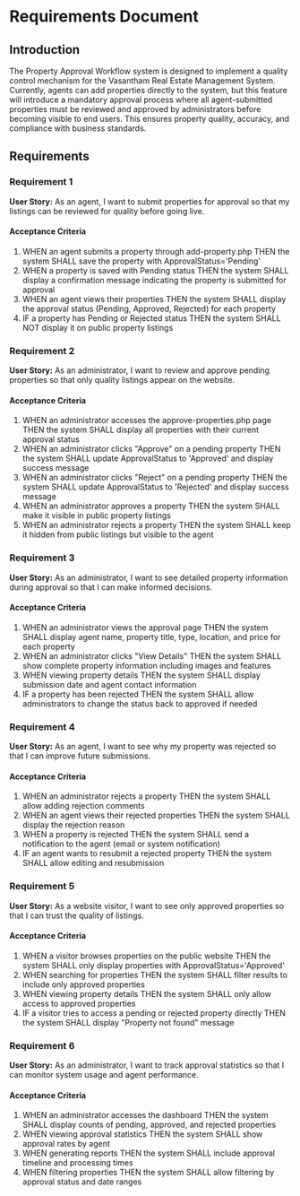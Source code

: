 # Requirements Document

## Introduction

The Property Approval Workflow system is designed to implement a quality control mechanism for the Vasantham Real Estate Management System. Currently, agents can add properties directly to the system, but this feature will introduce a mandatory approval process where all agent-submitted properties must be reviewed and approved by administrators before becoming visible to end users. This ensures property quality, accuracy, and compliance with business standards.

## Requirements

### Requirement 1

**User Story:** As an agent, I want to submit properties for approval so that my listings can be reviewed for quality before going live.

#### Acceptance Criteria

1. WHEN an agent submits a property through add-property.php THEN the system SHALL save the property with ApprovalStatus='Pending'
2. WHEN a property is saved with Pending status THEN the system SHALL display a confirmation message indicating the property is submitted for approval
3. WHEN an agent views their properties THEN the system SHALL display the approval status (Pending, Approved, Rejected) for each property
4. IF a property has Pending or Rejected status THEN the system SHALL NOT display it on public property listings

### Requirement 2

**User Story:** As an administrator, I want to review and approve pending properties so that only quality listings appear on the website.

#### Acceptance Criteria

1. WHEN an administrator accesses the approve-properties.php page THEN the system SHALL display all properties with their current approval status
2. WHEN an administrator clicks "Approve" on a pending property THEN the system SHALL update ApprovalStatus to 'Approved' and display success message
3. WHEN an administrator clicks "Reject" on a pending property THEN the system SHALL update ApprovalStatus to 'Rejected' and display success message
4. WHEN an administrator approves a property THEN the system SHALL make it visible in public property listings
5. WHEN an administrator rejects a property THEN the system SHALL keep it hidden from public listings but visible to the agent

### Requirement 3

**User Story:** As an administrator, I want to see detailed property information during approval so that I can make informed decisions.

#### Acceptance Criteria

1. WHEN an administrator views the approval page THEN the system SHALL display agent name, property title, type, location, and price for each property
2. WHEN an administrator clicks "View Details" THEN the system SHALL show complete property information including images and features
3. WHEN viewing property details THEN the system SHALL display submission date and agent contact information
4. IF a property has been rejected THEN the system SHALL allow administrators to change the status back to approved if needed

### Requirement 4

**User Story:** As an agent, I want to see why my property was rejected so that I can improve future submissions.

#### Acceptance Criteria

1. WHEN an administrator rejects a property THEN the system SHALL allow adding rejection comments
2. WHEN an agent views their rejected properties THEN the system SHALL display the rejection reason
3. WHEN a property is rejected THEN the system SHALL send a notification to the agent (email or system notification)
4. IF an agent wants to resubmit a rejected property THEN the system SHALL allow editing and resubmission

### Requirement 5

**User Story:** As a website visitor, I want to see only approved properties so that I can trust the quality of listings.

#### Acceptance Criteria

1. WHEN a visitor browses properties on the public website THEN the system SHALL only display properties with ApprovalStatus='Approved'
2. WHEN searching for properties THEN the system SHALL filter results to include only approved properties
3. WHEN viewing property details THEN the system SHALL only allow access to approved properties
4. IF a visitor tries to access a pending or rejected property directly THEN the system SHALL display "Property not found" message

### Requirement 6

**User Story:** As an administrator, I want to track approval statistics so that I can monitor system usage and agent performance.

#### Acceptance Criteria

1. WHEN an administrator accesses the dashboard THEN the system SHALL display counts of pending, approved, and rejected properties
2. WHEN viewing approval statistics THEN the system SHALL show approval rates by agent
3. WHEN generating reports THEN the system SHALL include approval timeline and processing times
4. WHEN filtering properties THEN the system SHALL allow filtering by approval status and date ranges